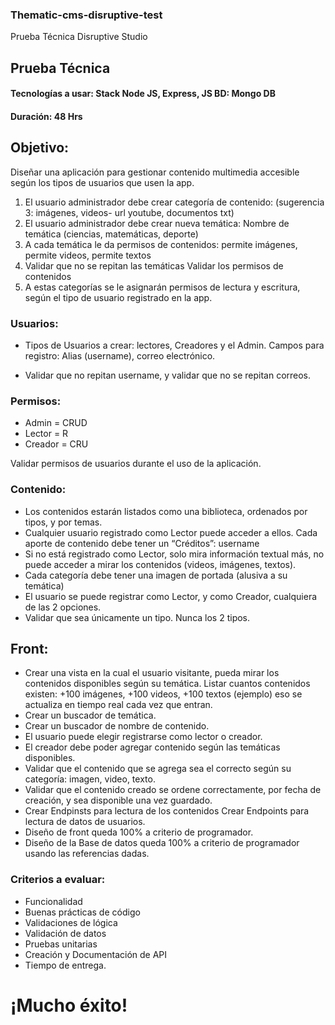 ### Thematic-cms-disruptive-test
Prueba Técnica Disruptive Studio

## Prueba Técnica
#### Tecnologías a usar: Stack Node JS, Express, JS BD: Mongo DB
#### Duración: 48 Hrs

## Objetivo:

Diseñar una aplicación para gestionar contenido multimedia accesible según los tipos de usuarios que
usen la app.

1. El usuario administrador debe crear categoría de contenido: (sugerencia 3: imágenes, videos- url
youtube, documentos txt)
2. El usuario administrador debe crear nueva temática: Nombre de temática (ciencias, matemáticas, deporte)
3. A cada temática le da permisos de contenidos: permite imágenes, permite videos, permite textos
4. Validar que no se repitan las temáticas Validar los permisos de contenidos
5. A estas categorías se le asignarán permisos de lectura y escritura, según el tipo de usuario
registrado en la app.

### Usuarios:

- Tipos de Usuarios a crear: lectores, Creadores y el Admin. Campos para registro:
Alias (username), correo electrónico.

- Validar que no repitan username, y validar que no se repitan correos.

### Permisos:
- Admin = CRUD
- Lector = R
- Creador = CRU

Validar permisos de usuarios durante el uso de la aplicación.

### Contenido:

- Los contenidos estarán listados como una biblioteca, ordenados por tipos, y por temas.
- Cualquier usuario registrado como Lector puede acceder a ellos. Cada aporte de contenido debe
tener un “Créditos”: username
- Si no está registrado como Lector, solo mira información textual más, no puede acceder a mirar
los contenidos (videos, imágenes, textos).
- Cada categoría debe tener una imagen de portada (alusiva a su temática)
- El usuario se puede registrar como Lector, y como Creador, cualquiera de las 2 opciones.
- Validar que sea únicamente un tipo. Nunca los 2 tipos.

## Front:
- Crear una vista en la cual el usuario visitante, pueda mirar los contenidos disponibles según su
temática. Listar cuantos contenidos existen: +100 imágenes, +100 videos, +100 textos (ejemplo)
eso se actualiza en tiempo real cada vez que entran.
- Crear un buscador de temática.
- Crear un buscador de nombre de contenido.
- El usuario puede elegir registrarse como lector o creador.
- El creador debe poder agregar contenido según las temáticas disponibles.
- Validar que el contenido que se agrega sea el correcto según su categoría: imagen, video, texto.
- Validar que el contenido creado se ordene correctamente, por fecha de creación, y sea disponible una vez guardado.
- Crear Endpinsts para lectura de los contenidos Crear Endpoints para lectura de datos de usuarios.
- Diseño de front queda 100% a criterio de programador.
- Diseño de la Base de datos queda 100% a criterio de programador usando las referencias dadas.

### Criterios a evaluar:

- Funcionalidad
- Buenas prácticas de código
- Validaciones de lógica
- Validación de datos
- Pruebas unitarias
- Creación y Documentación de API
- Tiempo de entrega.

# ¡Mucho éxito!
